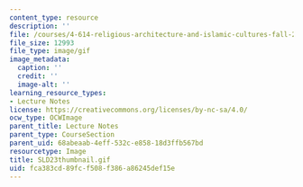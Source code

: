 ```yaml
---
content_type: resource
description: ''
file: /courses/4-614-religious-architecture-and-islamic-cultures-fall-2002/fca383cd89fcf508f386a86245def15e_SLD23thumbnail.gif
file_size: 12993
file_type: image/gif
image_metadata:
  caption: ''
  credit: ''
  image-alt: ''
learning_resource_types:
- Lecture Notes
license: https://creativecommons.org/licenses/by-nc-sa/4.0/
ocw_type: OCWImage
parent_title: Lecture Notes
parent_type: CourseSection
parent_uid: 68abeaab-4eff-532c-e858-18d3ffb567bd
resourcetype: Image
title: SLD23thumbnail.gif
uid: fca383cd-89fc-f508-f386-a86245def15e
---
```

